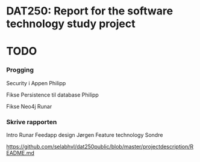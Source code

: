 # DAT250: Report for the software technology study project

# TODO

### Progging
Security i Appen Philipp 

Fikse Persistence til database Philipp

Fikse Neo4j Runar

### Skrive rapporten
Intro Runar
Feedapp design Jørgen
Feature technology Sondre


https://github.com/selabhvl/dat250public/blob/master/projectdescription/README.md




